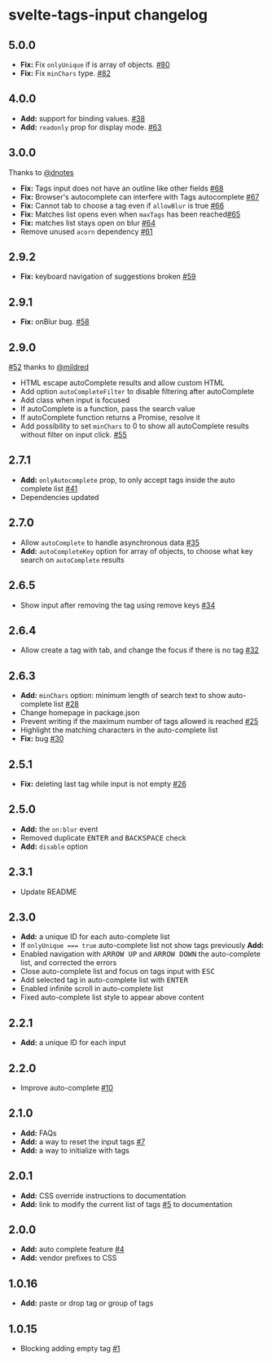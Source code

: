 # svelte-tags-input changelog

## 5.0.0

* **Fix:** Fix `onlyUnique` if is array of objects. [#80](https://github.com/agustinl/svelte-tags-input/issues/80)
* **Fix:** Fix `minChars` type. [#82](https://github.com/agustinl/svelte-tags-input/issues/82)

## 4.0.0

* **Add:** support for binding values. [#38](https://github.com/agustinl/svelte-tags-input/issues/38)
* **Add:** `readonly` prop for display mode. [#63](https://github.com/agustinl/svelte-tags-input/issues/63)

## 3.0.0

Thanks to [@dnotes](https://github.com/dnotes)

* **Fix:** Tags input does not have an outline like other fields [#68](https://github.com/agustinl/svelte-tags-input/issues/68)
* **Fix:** Browser's autocomplete can interfere with Tags autocomplete [#67](https://github.com/agustinl/svelte-tags-input/issues/67)
* **Fix:** Cannot tab to choose a tag even if `allowBlur` is true [#66](https://github.com/agustinl/svelte-tags-input/issues/66)
* **Fix:** Matches list opens even when `maxTags` has been reached[#65](https://github.com/agustinl/svelte-tags-input/issues/65)
* **Fix:** matches list stays open on blur [#64](https://github.com/agustinl/svelte-tags-input/issues/64)
* Remove unused `acorn` dependency [#61](https://github.com/agustinl/svelte-tags-input/issues/61)
## 2.9.2
* **Fix:** keyboard navigation of suggestions broken [#59](https://github.com/agustinl/svelte-tags-input/issues/59)

## 2.9.1
* **Fix:** onBlur bug. [#58](https://github.com/agustinl/svelte-tags-input/issues/58)
## 2.9.0
[#52](https://github.com/agustinl/svelte-tags-input/pull/52) thanks to [@mildred](https://github.com/mildred)
* HTML escape autoComplete results and allow custom HTML
* Add option `autoCompleteFilter` to disable filtering after autoComplete
* Add class when input is focused
* If autoComplete is a function, pass the search value 
* If autoComplete function returns a Promise, resolve it
* Add possibility to set `minChars` to 0 to show all autoComplete results without filter on input click. [#55](https://github.com/agustinl/svelte-tags-input/issues/55)
## 2.7.1
* **Add:** `onlyAutocomplete` prop, to only accept tags inside the auto complete list [#41](https://github.com/agustinl/svelte-tags-input/issues/41)
* Dependencies updated
## 2.7.0

* Allow `autoComplete` to handle asynchronous data [#35](https://github.com/agustinl/svelte-tags-input/issues/35)
* **Add:** `autoCompleteKey` option for array of objects, to choose what key search on `autoComplete` results
## 2.6.5

* Show input after removing the tag using remove keys [#34](https://github.com/agustinl/svelte-tags-input/pull/34)

## 2.6.4
* Allow create a tag with tab, and change the focus if there is no tag [#32](https://github.com/agustinl/svelte-tags-input/issues/32)

## 2.6.3
* **Add:** `minChars` option: minimum length of search text to show auto-complete list [#28](https://github.com/agustinl/svelte-tags-input/issues/28)
* Change homepage in package.json
* Prevent writing if the maximum number of tags allowed is reached [#25](https://github.com/agustinl/svelte-tags-input/issues/25)
* Highlight the matching characters in the auto-complete list
* **Fix:** bug [#30](https://github.com/agustinl/svelte-tags-input/issues/30)

## 2.5.1
* **Fix:** deleting last tag while input is not empty [#26](https://github.com/agustinl/svelte-tags-input/issues/26)

## 2.5.0
* **Add:** the `on:blur` event
* Removed duplicate <kbd>ENTER</kbd> and <kbd>BACKSPACE</kbd> check
* **Add:** `disable` option

## 2.3.1
* Update README

## 2.3.0
* **Add:** a unique ID for each auto-complete list
* If `onlyUnique === true` auto-complete list not show tags previously **Add:**
* Enabled navigation with <kbd>ARROW UP</kbd> and <kbd>ARROW DOWN</kbd> the auto-complete list, and corrected the errors
* Close auto-complete list and focus on tags input with <kbd>ESC</kbd>
* Add selected tag in auto-complete list with <kbd>ENTER</kbd>
* Enabled infinite scroll in auto-complete list
* Fixed auto-complete list style to appear above content

## 2.2.1
* **Add:** a unique ID for each input

## 2.2.0
* Improve auto-complete [#10](https://github.com/agustinl/svelte-tags-input/issues/10)

## 2.1.0
* **Add:** FAQs
* **Add:** a way to reset the input tags [#7](https://github.com/agustinl/svelte-tags-input/issues/7)
* **Add:** a way to initialize with tags

## 2.0.1
* **Add:** CSS override instructions to documentation
* **Add:** link to modify the current list of tags [#5](https://github.com/agustinl/svelte-tags-input/issues/5) to documentation 

## 2.0.0
* **Add:** auto complete feature [#4](https://github.com/agustinl/svelte-tags-input/issues/4)
* **Add:** vendor prefixes to CSS

## 1.0.16
* **Add:** paste or drop tag or group of tags

## 1.0.15
* Blocking adding empty tag [#1](https://github.com/agustinl/svelte-tags-input/issues/1)